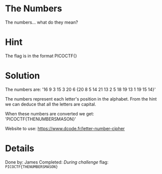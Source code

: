 # The Numbers
The numbers... what do they mean?

# Hint
The flag is in the format PICOCTF{}

# Solution
The numbers are: '16 9 3 15 3 20 6 {20 8 5 14 21 13 2 5 18 19 13 1 19 15 14}'

The numbers represent each letter's position in the alphabet. From the hint we can deduce that all the letters are capital.

When these numbers are converted we get: 'PICOCTF{THENUMBERSMASON}'

Website to use: https://www.dcode.fr/letter-number-cipher

# Details
Done by: James
Completed: *During challenge*
flag: `PICOCTF{THENUMBERSMASON}`